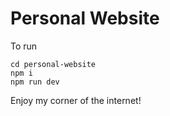 # Personal Website

To run
```
cd personal-website
npm i
npm run dev
```

Enjoy my corner of the internet!
